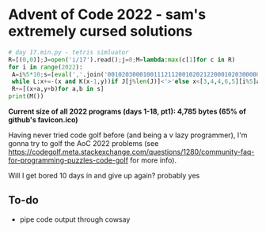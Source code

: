# Advent of Code 2022 - sam's extremely cursed solutions

```python
# day 17.min.py - tetris simluator
R=[(0,0)];J=open('i/17').read();j=0;M=lambda:max(c[1]for c in R)
for i in range(2022):
 A=i%5*10;s=[eval(','.join('00102030001001112112001020212200010203000001101100'[r:r+2]))for r in range(A,A+10,2)];x=2;y=M()+4;K=lambda m,n:n and all((m+a,n+b)not in R for a,b in s);L=1
 while L:x+=-(x and K(x-1,y))if J[j%len(J)]<'>'else x<[3,4,4,6,5][i%5]and K(x+1,y);j+=1;L=K(x,y-1);y-=L
 R+=[(x+a,y+b)for a,b in s]
print(M())
```

**Current size of all 2022 programs (days 1-18, pt1): 4,785 bytes (65% of github's favicon.ico)**

Having never tried code golf before (and being a v lazy programmer), I'm gonna try to golf the AoC 2022 problems (see <https://codegolf.meta.stackexchange.com/questions/1280/community-faq-for-programming-puzzles-code-golf> for more info).

Will I get bored 10 days in and give up again? probably yes

## To-do

- pipe code output through cowsay
